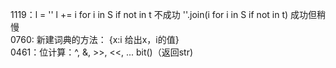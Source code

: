 1119：l = '' l += i for i in S if not in t 不成功 ''.join(i for i in S if not in t) 成功但稍慢  
0760: 新建词典的方法： {x:i 给出x，i的值}  
0461：位计算：^, &, >>, <<, ... bit()（返回str)  
